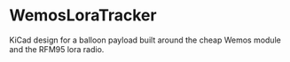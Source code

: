 # WemosLoraTracker
KiCad design for a balloon payload built around the cheap Wemos module and the RFM95 lora radio.
